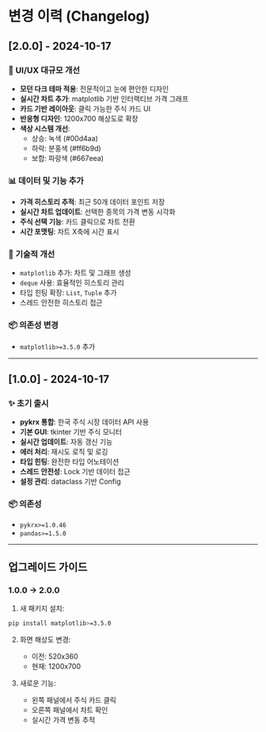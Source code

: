 # 변경 이력 (Changelog)

## [2.0.0] - 2024-10-17

### 🎨 UI/UX 대규모 개선
- **모던 다크 테마 적용**: 전문적이고 눈에 편안한 디자인
- **실시간 차트 추가**: matplotlib 기반 인터랙티브 가격 그래프
- **카드 기반 레이아웃**: 클릭 가능한 주식 카드 UI
- **반응형 디자인**: 1200x700 해상도로 확장
- **색상 시스템 개선**: 
  - 상승: 녹색 (#00d4aa)
  - 하락: 분홍색 (#ff6b9d)
  - 보합: 파랑색 (#667eea)

### 📊 데이터 및 기능 추가
- **가격 히스토리 추적**: 최근 50개 데이터 포인트 저장
- **실시간 차트 업데이트**: 선택한 종목의 가격 변동 시각화
- **주식 선택 기능**: 카드 클릭으로 차트 전환
- **시간 포맷팅**: 차트 X축에 시간 표시

### 🔧 기술적 개선
- `matplotlib` 추가: 차트 및 그래프 생성
- `deque` 사용: 효율적인 히스토리 관리
- 타입 힌팅 확장: `List`, `Tuple` 추가
- 스레드 안전한 히스토리 접근

### 📦 의존성 변경
- `matplotlib>=3.5.0` 추가

---

## [1.0.0] - 2024-10-17

### ✨ 초기 출시
- **pykrx 통합**: 한국 주식 시장 데이터 API 사용
- **기본 GUI**: tkinter 기반 주식 모니터
- **실시간 업데이트**: 자동 갱신 기능
- **에러 처리**: 재시도 로직 및 로깅
- **타입 힌팅**: 완전한 타입 어노테이션
- **스레드 안전성**: Lock 기반 데이터 접근
- **설정 관리**: dataclass 기반 Config

### 📦 의존성
- `pykrx>=1.0.46`
- `pandas>=1.5.0`

---

## 업그레이드 가이드

### 1.0.0 → 2.0.0

1. 새 패키지 설치:
```bash
pip install matplotlib>=3.5.0
```

2. 화면 해상도 변경:
   - 이전: 520x360
   - 현재: 1200x700

3. 새로운 기능:
   - 왼쪽 패널에서 주식 카드 클릭
   - 오른쪽 패널에서 차트 확인
   - 실시간 가격 변동 추적


